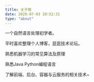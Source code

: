 ```yaml
---
title: 关于我
date: 2020-07-03 10:52:31
type: "about"
---
```


一个自然语言处理初学者。
<p>
平时喜欢整理个人博客，逛逛技术论坛。
<p>
熟悉机器学习的常见算法及原理
<p>
熟悉Java Python编程语言
<p>
了解前端、后台、容器与云服务的相关技术~

<p>

<p> 

<p> 

<p> 
